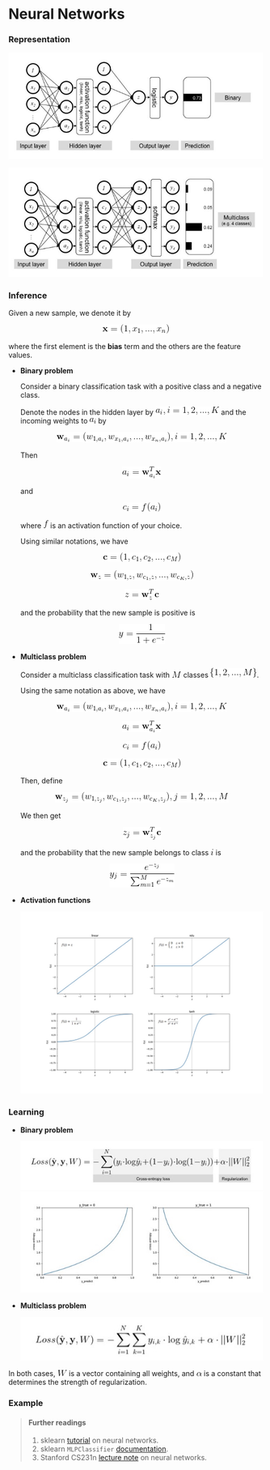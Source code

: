 # Neural Networks

### Representation

<p align="center">
<img src="../figures/neural_network/binary_rep.jpg">
</p>

<p align="center">
<img src="../figures/neural_network/multiclass_rep.jpg">
</p>

### Inference

Given a new sample, we denote it by

<p align="center">
<img src="../figures/neural_network/inference_eq_0.gif">
</p>

where the first element is the **bias** term and the others are the feature values.

- **Binary problem**
	
	Consider a binary classification task with a positive class and a negative class.
	
	Denote the nodes in the hidden layer by ![](../figures/neural_network/a_i.gif) 
	and the incoming weights to ![](../figures/neural_network/a_i_2.gif) by
	
	<p align="center">
	<img src="../figures/neural_network/inference_eq_1.gif">
	</p>
	
	Then
	
	<p align="center">
	<img src="../figures/neural_network/inference_eq_2.gif">
	</p>
	
	and
	
	<p align="center">
	<img src="../figures/neural_network/inference_eq_3.gif">
	</p>
	
	where ![](../figures/neural_network/f.gif) is an activation function of your choice.
	
	Using similar notations, we have
	
	<p align="center">
	<img src="../figures/neural_network/inference_eq_4.gif">
	</p>
	
	<p align="center">
	<img src="../figures/neural_network/inference_eq_5.gif">
	</p>
	
	<p align="center">
	<img src="../figures/neural_network/inference_eq_6.gif">
	</p>
	
	and the probability that the new sample is positive is
	
	<p align="center">
	<img src="../figures/neural_network/inference_eq_7.gif">
	</p>

- **Multiclass problem**

	Consider a multiclass classification task with ![](../figures/neural_network/M.gif) classes ![](../figures/neural_network/classes.gif).
	
	Using the same notation as above, we have
	
	<p align="center">
	<img src="../figures/neural_network/inference_eq_1.gif">
	</p>
	
	<p align="center">
	<img src="../figures/neural_network/inference_eq_2.gif">
	</p>
	
	<p align="center">
	<img src="../figures/neural_network/inference_eq_3.gif">
	</p>
	
	<p align="center">
	<img src="../figures/neural_network/inference_eq_4.gif">
	</p>
	
	Then, define
	
	<p align="center">
	<img src="../figures/neural_network/inference_eq_8.gif">
	</p>
	
	We then get
	
	<p align="center">
	<img src="../figures/neural_network/inference_eq_9.gif">
	</p>
	
	and the probability that the new sample belongs to class ![](../figures/neural_network/i.gif) is
	
	<p align="center">
	<img src="../figures/neural_network/inference_eq_10.gif">
	</p>

- **Activation functions**

	<p align="center">
	<img src="../figures/neural_network/activation_fig.jpg">
	</p>

### Learning

- **Binary problem**

	<p align="center">
	<img src="../figures/neural_network/binary_loss.jpg">
	<img src="../figures/neural_network/cross_entropy.jpg">
	</p>

- **Multiclass problem**

	<p align="center">
	<img src="../figures/neural_network/multiclass_loss.jpg">
	</p>

In both cases, ![](../figures/neural_network/W.gif) is a vector containing all weights, 
and ![](../figures/neural_network/alpha.gif) is a constant 
that determines the strength of regularization.

### Example

> #### Further readings
> 1. sklearn [tutorial](http://scikit-learn.org/stable/modules/neural_networks_supervised.html) on neural networks.
> 2. sklearn `MLPClassifier` [documentation](http://scikit-learn.org/stable/modules/generated/sklearn.neural_network.MLPClassifier.html#sklearn.neural_network.MLPClassifier).
> 3. Stanford CS231n [lecture note](http://cs231n.github.io/neural-networks-1/) on neural networks.


